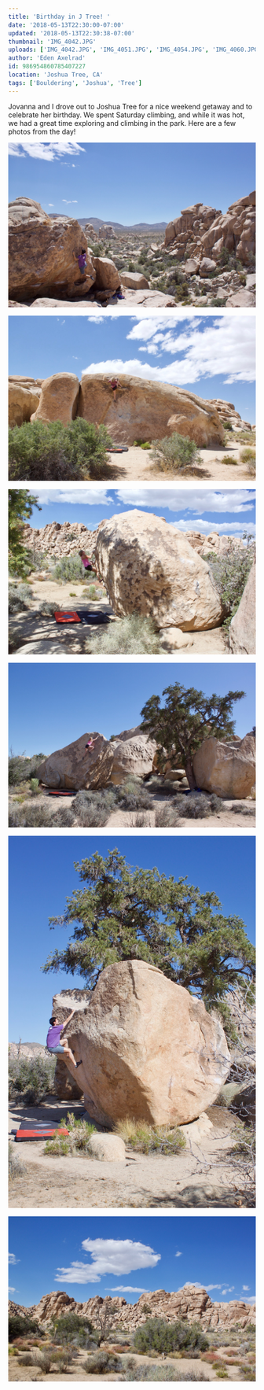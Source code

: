 ```yaml
---
title: 'Birthday in J Tree! '
date: '2018-05-13T22:30:00-07:00'
updated: '2018-05-13T22:30:38-07:00'
thumbnail: 'IMG_4042.JPG'
uploads: ['IMG_4042.JPG', 'IMG_4051.JPG', 'IMG_4054.JPG', 'IMG_4060.JPG', 'IMG_4076.JPG', 'IMG_4078.JPG']
author: 'Eden Axelrad'
id: 986954860785407227
location: 'Joshua Tree, CA'
tags: ['Bouldering', 'Joshua', 'Tree']
---
```


Jovanna and I drove out to Joshua Tree for a nice weekend getaway and to celebrate her birthday. We spent Saturday climbing, and while it was hot, we had a great time exploring and climbing in the park. Here are a few photos from the day!

![Me on Thin Lizzy (V8)](uploads/IMG_4042.JPG)

![Jovanna on Thingamajig (V0)](uploads/IMG_4051.JPG)

![Jovanna taking a lap on Chunkers (V0)](uploads/IMG_4054.JPG)

![Jovanna enjoying the slab on a roadside boulder](uploads/IMG_4060.JPG)

![Lip Service (V2)](uploads/IMG_4076.JPG)

![](uploads/IMG_4078.JPG)
